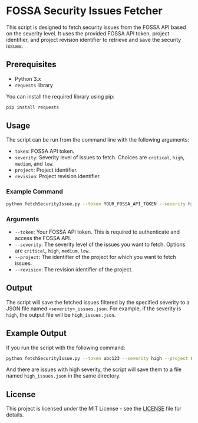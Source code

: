 
# FOSSA Security Issues Fetcher

This script is designed to fetch security issues from the FOSSA API based on the severity level. It uses the provided FOSSA API token, project identifier, and project revision identifier to retrieve and save the security issues.

## Prerequisites

- Python 3.x
- `requests` library

You can install the required library using pip:

```bash
pip install requests
```

## Usage

The script can be run from the command line with the following arguments:

- `token`: FOSSA API token.
- `severity`: Severity level of issues to fetch. Choices are `critical`, `high`, `medium`, and `low`.
- `project`: Project identifier.
- `revision`: Project revision identifier.

### Example Command

```bash
python fetchSecurityIssue.py --token YOUR_FOSSA_API_TOKEN --severity high --project YOUR_PROJECT_ID --revision YOUR_PROJECT_REVISION
```

### Arguments

- `--token`: Your FOSSA API token. This is required to authenticate and access the FOSSA API.
- `--severity`: The severity level of the issues you want to fetch. Options are `critical`, `high`, `medium`, `low`.
- `--project`: The identifier of the project for which you want to fetch issues.
- `--revision`: The revision identifier of the project.

## Output

The script will save the fetched issues filtered by the specified severity to a JSON file named `<severity>_issues.json`. For example, if the severity is `high`, the output file will be `high_issues.json`.

## Example Output

If you run the script with the following command:

```bash
python fetchSecurityIssue.py --token abc123 --severity high --project my_project --revision 1.0.0
```

And there are issues with high severity, the script will save them to a file named `high_issues.json` in the same directory.

## License

This project is licensed under the MIT License - see the [LICENSE](LICENSE) file for details.
